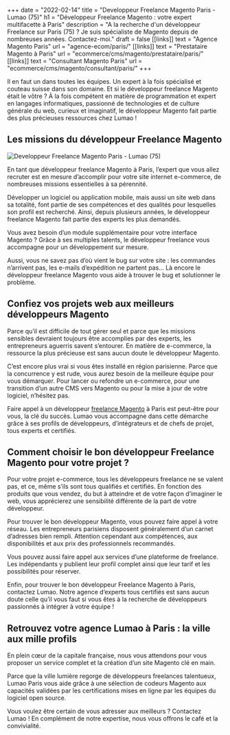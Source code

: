 +++
date = "2022-02-14"
title = "Developpeur Freelance Magento Paris - Lumao (75)"
h1 = "Développeur Freelance Magento : votre expert multifacette à Paris"
description = "A la recherche d'un développeur Freelance sur Paris (75) ? Je suis spécialiste de Magento depuis de nombreuses années. Contactez-moi."
draft = false
[[links]]
    text = "Agence Magento Paris"
    url = "agence-ecom/paris/"
[[links]]
    text = "Prestataire Magento à Paris"
    url = "ecommerce/cms/magento/prestataire/paris/"
[[links]]
    text = "Consultant Magento Paris"
    url = "ecommerce/cms/magento/consultant/paris/"
+++

Il en faut un dans toutes les équipes. Un expert à la fois spécialisé et couteau suisse dans son domaine. Et si le développeur freelance Magento était le vôtre ? À la fois compétent en matière de programmation et expert en langages informatiques, passionné de technologies et de culture générale du web, curieux et imaginatif, le développeur Magento fait partie des plus précieuses ressources chez Lumao !

## Les missions du développeur Freelance Magento

<img class="animate zoomIn margin-auto" src="/images/ville/paris.svg" alt="Developpeur Freelance Magento Paris - Lumao (75)" />

En tant que développeur freelance Magento à Paris, l’expert que vous allez recruter est en mesure d’accomplir pour votre site internet e-commerce, de nombreuses missions essentielles à sa pérennité.

Développer un logiciel ou application mobile, mais aussi un site web dans sa totalité, font partie de ses compétences et des qualités pour lesquelles son profil est recherché. Ainsi, depuis plusieurs années, le développeur freelance Magento fait partie des experts les plus demandés.

Vous avez besoin d’un module supplémentaire pour votre interface Magento ? Grâce à ses multiples talents, le développeur freelance vous accompagne pour un développement sur mesure.

Aussi, vous ne savez pas d’où vient le bug sur votre site : les commandes n’arrivent pas, les e-mails d’expédition ne partent pas… Là encore le développeur freelance Magento vous aide à trouver le bug et solutionner le problème.

## Confiez vos projets web aux meilleurs développeurs Magento

Parce qu’il est difficile de tout gérer seul et parce que les missions sensibles devraient toujours être accomplies par des experts, les entrepreneurs aguerris savent s’entourer. En matière de e-commerce, la ressource la plus précieuse est sans aucun doute le développeur Magento.

C’est encore plus vrai si vous êtes installé en région parisienne. Parce que la concurrence y est rude, vous aurez besoin de la meilleure équipe pour vous démarquer. Pour lancer ou refondre un e-commerce, pour une transition d’un autre CMS vers Magento ou pour la mise à jour de votre logiciel, n’hésitez pas.

Faire appel à un développeur [freelance Magento](/ecommerce/cms/magento/freelance/) à Paris est peut-être pour vous, la clé du succès. Lumao vous accompagne dans cette démarche grâce à ses profils de développeurs, d’intégrateurs et de chefs de projet, tous experts et certifiés.

## Comment choisir le bon développeur Freelance Magento pour votre projet ?

Pour votre projet e-commerce, tous les développeurs freelance ne se valent pas, et ce, même s’ils sont tous qualifiés et certifiés. En fonction des produits que vous vendez, du but à atteindre et de votre façon d’imaginer le web, vous apprécierez une sensibilité différente de la part de votre développeur.

Pour trouver le bon développeur Magento, vous pouvez faire appel à votre réseau. Les entrepreneurs parisiens disposent généralement d’un carnet d’adresses bien rempli. Attention cependant aux compétences, aux disponibilités et aux prix des professionnels recommandés.

Vous pouvez aussi faire appel aux services d’une plateforme de freelance. Les indépendants y publient leur profil complet ainsi que leur tarif et les possibilités pour réserver.

Enfin, pour trouver le bon développeur Freelance Magento à Paris, contactez Lumao. Notre agence d’experts tous certifiés est sans aucun doute celle qu’il vous faut si vous êtes à la recherche de développeurs passionnés à intégrer à votre équipe !

## Retrouvez votre agence Lumao à Paris : la ville aux mille profils

En plein cœur de la capitale française, nous vous attendons pour vous proposer un service complet et la création d’un site Magento clé en main.

Parce que la ville lumière regorge de développeurs freelances talentueux, Lumao Paris vous aide grâce à une sélection de codeurs Magento aux capacités validées par les certifications mises en ligne par les équipes du logiciel open source.

Vous voulez être certain de vous adresser aux meilleurs ? Contactez Lumao ! En complément de notre expertise, nous vous offrons le café et la convivialité.

